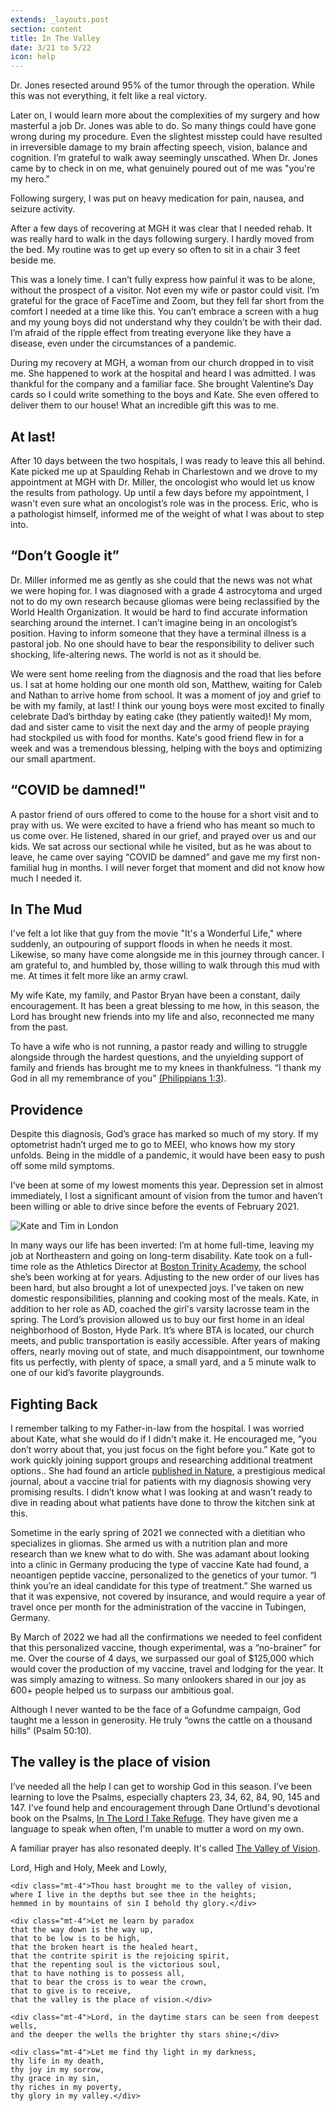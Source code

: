 ```yaml
---
extends: _layouts.post
section: content
title: In The Valley
date: 3/21 to 5/22
icon: help
---
```


Dr. Jones resected around 95% of the tumor through the operation. While this was not everything, it felt like a real victory.

Later on, I would learn more about the complexities of my surgery and how masterful a job Dr. Jones was able to do. So many things could have gone wrong during my procedure. Even the slightest misstep could have resulted in irreversible damage to my brain affecting speech, vision, balance and cognition. I’m grateful to walk away seemingly unscathed. When Dr. Jones came by to check in on me, what genuinely poured out of me was "you're my hero."

Following surgery, I was put on heavy medication for pain, nausea, and seizure activity.

After a few days of recovering at MGH it was clear that I needed rehab. It was really hard to walk in the days following surgery. I hardly moved from the bed. My routine was to get up every so often to sit in a chair 3 feet beside me.

This was a lonely time. I can’t fully express how painful it was to be alone, without the prospect of a visitor. Not even my wife or pastor could visit. I’m grateful for the grace of FaceTime and Zoom, but they fell far short from the comfort I needed at a time like this. You can’t embrace a screen with a hug and my young boys did not understand why they couldn’t be with their dad. I’m afraid of the ripple effect from treating everyone like they have a disease, even under the circumstances of a pandemic.

During my recovery at MGH, a woman from our church dropped in to visit me. She happened to work at the hospital and heard I was admitted. I was thankful for the company and a familiar face. She brought Valentine’s Day cards so I could write something to the boys and Kate. She even offered to deliver them to our house! What an incredible gift this was to me.

## At last!

After 10 days between the two hospitals, I was ready to leave this all behind. Kate picked me up at Spaulding Rehab in Charlestown and we drove to my appointment at MGH with Dr. Miller, the oncologist who would let us know the results from pathology. Up until a few days before my appointment, I wasn't even sure what an oncologist’s role was in the process. Eric, who is a pathologist himself, informed me of the weight of what I was about to step into.

## “Don’t Google it”

Dr. Miller informed me as gently as she could that the news was not what we were hoping for. I was diagnosed with a grade 4 astrocytoma and urged not to do my own research because gliomas were being reclassified by the World Health Organization. It would be hard to find accurate information searching around the internet. I can’t imagine being in an oncologist’s position. Having to inform someone that they have a terminal illness is a pastoral job. No one should have to bear the responsibility to deliver such shocking, life-altering news. The world is not as it should be.

We were sent home reeling from  the diagnosis and the road that lies before us. I sat at home holding our one month old son, Matthew, waiting for Caleb and Nathan to arrive home from school. It was a moment of joy and grief to be with my family, at last! I think our young boys were most excited to finally celebrate Dad’s birthday by eating cake (they patiently waited)! My mom, dad and sister came to visit the next day and the army of people praying had stockpiled us with food for months. Kate's good friend flew in for a week and was a tremendous blessing, helping with the boys and optimizing our small apartment.

## “COVID be damned!"

A pastor friend of ours offered to come to the house for a short visit and to pray with us. We were excited to have a friend who has meant so much to us come over. He listened, shared in our grief, and prayed over us and our kids. We sat across our sectional while he visited, but as he was about to leave, he came over saying “COVID be damned” and gave me my first non-familial hug in months. I will never forget that moment and did not know how much I needed it.

## In The Mud

I've felt a lot like that guy from the movie "It's a Wonderful Life," where suddenly, an outpouring of support floods in when he needs it most. Likewise, so many have come alongside me in this journey through cancer. I am grateful to, and humbled by, those willing to walk through this mud with me. At times it felt more like an army crawl.

My wife Kate, my family, and Pastor Bryan have been a constant, daily encouragement. It has been a great blessing to me how, in this season, the Lord has brought new friends into my life and also, reconnected me many from the past.

To have a wife who is not running, a pastor ready and willing to struggle alongside through the hardest questions, and the unyielding support of family and friends has brought me to my knees in thankfulness. “I thank my God in all my remembrance of you” <a class="text-yellow-500" href="https://www.biblegateway.com/passage/?search=Philippians+1%3A3&version=ESV">(Philippians 1:3</a>).

## Providence

 Despite this diagnosis, God’s grace has marked so much of my story. If my optometrist hadn’t urged me to go to MEEI, who knows how my story unfolds. Being in the middle of a pandemic, it would have been easy to push off some mild symptoms.

I’ve been at some of my lowest moments this year. Depression set in almost immediately, I lost a significant amount of vision from the tumor and haven’t been willing or able  to drive since before the events of February 2021.

<img alt="Kate and Tim in London" src="/assets/images/boys-dad.jpg" />

In many ways our life has been inverted: I’m at home full-time, leaving my job at Northeastern and going on long-term disability. Kate took on a full-time role as the Athletics Director at <a class="text-yellow-500" href="https://www.bostontrinity.org">Boston Trinity Academy</a>,  the school she’s been working at for years. Adjusting to the new order of our lives has been hard, but also brought a lot of unexpected joys. I've taken on new domestic responsibilities, planning and cooking most of the meals. Kate, in addition to her role as AD, coached the girl's varsity lacrosse team in the spring. The Lord’s provision allowed us to buy our first home in an ideal neighborhood of Boston, Hyde Park. It’s where BTA is located, our church meets, and public transportation is easily accessible. After years of making offers, nearly moving out of state, and much disappointment, our townhome fits us perfectly, with plenty of space, a small yard, and a 5 minute walk to one of our kid’s favorite playgrounds.

## Fighting Back

I remember talking to my Father-in-law from the hospital. I was worried about Kate, what she would do if I didn't make it. He encouraged me, “you don’t worry about that, you just focus on the fight before you.” Kate got to work quickly joining support groups and researching additional treatment options.. She had found an article <a href="https://www.nature.com/articles/d41573-021-00058-y" class="text-yellow-500">published in Nature</a>, a prestigious medical journal, about a vaccine trial for patients with my diagnosis showing very promising results. I didn’t know what I was looking at and wasn’t ready to dive in reading about what patients have done to throw the kitchen sink at this.

Sometime in the early spring of 2021 we connected with a dietitian who specializes in gliomas. She armed us with a nutrition plan and more research than we knew what to do with. She was adamant about looking into a clinic in Germany producing the type of vaccine Kate had found, a neoantigen peptide vaccine, personalized to the genetics of your tumor. “I think you’re an ideal candidate for this type of  treatment.” She warned us that it was expensive, not covered by insurance, and would require a year of travel once per month for the administration of the vaccine in Tubingen, Germany.

By March of 2022 we had all the confirmations we needed to feel confident that this personalized vaccine, though experimental, was a “no-brainer” for me. Over the course of 4 days, we surpassed our goal of $125,000 which would cover the production of my vaccine, travel and lodging for the year. It was simply amazing to witness. So many onlookers shared in our joy as 600+ people helped us to surpass our ambitious goal.

Although I never wanted to be the face of a Gofundme campaign, God taught me a lesson in generosity. He truly “owns the cattle on a thousand hills” (Psalm 50:10).

## The valley is the place of vision

I’ve needed all the help I can get to worship God in this season. I’ve been learning to love the Psalms, especially chapters 23, 34, 62, 84, 90, 145 and 147. I've found help and encouragement through Dane Ortlund's devotional book on the Psalms, <a class="text-yellow-500" href="https://www.crossway.org/books/in-the-lord-i-take-refuge-hcj/">In The Lord I Take Refuge</a>. They have given me a language to speak when often, I'm unable to mutter a word on my own.

A familiar prayer has also resonated deeply. It's called <a href="https://banneroftruth.org/us/store/devotional-books/the-valley-of-vision/" class="text-yellow-500">The Valley of Vision</a>.

<x-blockquote class="font-mono" cite="https://banneroftruth.org/us/store/devotional-books/the-valley-of-vision/" caption="The Valley of Vision">
    <div>Lord, High and Holy, Meek and Lowly,</div>

    <div class="mt-4">Thou hast brought me to the valley of vision,
    where I live in the depths but see thee in the heights;
    hemmed in by mountains of sin I behold thy glory.</div>

    <div class="mt-4">Let me learn by paradox
    that the way down is the way up,
    that to be low is to be high,
    that the broken heart is the healed heart,
    that the contrite spirit is the rejoicing spirit,
    that the repenting soul is the victorious soul,
    that to have nothing is to possess all,
    that to bear the cross is to wear the crown,
    that to give is to receive,
    that the valley is the place of vision.</div>

    <div class="mt-4">Lord, in the daytime stars can be seen from deepest wells,
    and the deeper the wells the brighter thy stars shine;</div>

    <div class="mt-4">Let me find thy light in my darkness,
    thy life in my death,
    thy joy in my sorrow,
    thy grace in my sin,
    thy riches in my poverty,
    thy glory in my valley.</div>
</x-blockquote>
